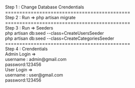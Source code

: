 
<br>
Step 1  : Change Database Crendentials
<br>
============================================
<br>
Step 2  : Run => php artisan migrate
<br>
============================================
<br>
Step 3  : Run => Seeders     
<br>
                php artisan db:seed --class=CreateUsersSeeder
                <br>
                php artisan db:seed --class=CreateCategoriesSeeder
                <br>
============================================
<br>
Step 4  : Crendentials
    <br>
        Admin Login => <br>
            username : admin@gmail.com<br>
                        password:123456<br>
        User Login =>   <br>
                username : user@gmail.com<br>
                        password:123456<br>


